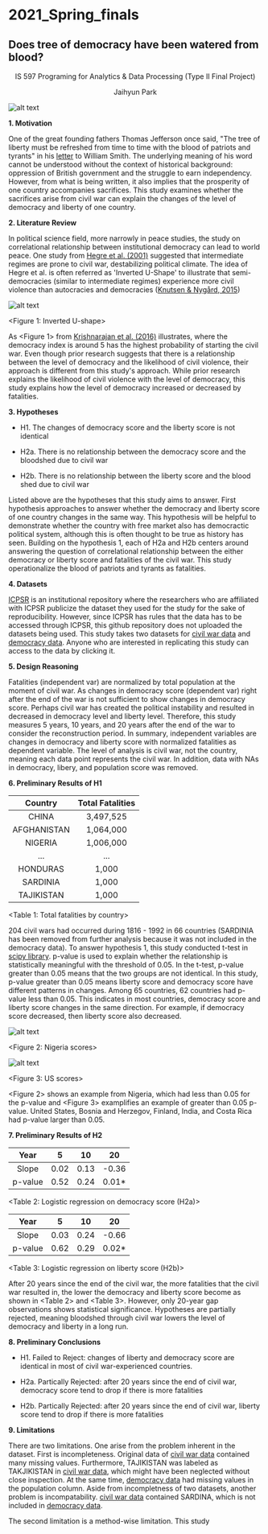 # 2021_Spring_finals

## Does tree of democracy have been watered from blood? 

<p align="center">
    IS 597 Programing for Analytics & Data Processing (Type II Final Project)
</p>
 <p align="center">
  Jaihyun Park
</p>

![alt text](https://cdn.shopify.com/s/files/1/1877/6123/products/treeoflibertytee_1024x.jpg?v=1569159256)

**1. Motivation**

One of the great founding fathers Thomas Jefferson once said, "The tree of liberty must be refreshed from time to time with the blood of patriots and tyrants" in his [letter](//www.loc.gov/exhibits/jefferson/jefffed.html#105) to William Smith. The underlying meaning of his word cannot be understood without the context of historical background: oppression of British government and the struggle to earn independency. However, from what is being written, it also implies that the prosperity of one country accompanies sacrifices. This study examines whether the sacrifices arise from civil war can explain the changes of the level of democracy and liberty of one country.

**2. Literature Review**

In political science field, more narrowly in peace studies, the study on correlational relationship between institutional democracy can lead to world peace. One study from [Hegre et al. (2001)](https://www.jstor.org/stable/3117627?seq=1#metadata_info_tab_contents) suggested that intermediate regimes are prone to civil war, destabilizing political climate. The idea of Hegre et al. is often referred as 'Inverted U-Shape' to illustrate that semi-democracies (similar to intermediate regimes) experience more civil violence than autocracies and democracies ([Knutsen & Nygård, 2015](https://onlinelibrary.wiley.com/doi/full/10.1111/ajps.12168))

![alt text](https://github.com/91jpark19/2021_Spring_finals/blob/main/Images/inverted%20u-shape.JPG)

\<Figure 1: Inverted U-shape>

As \<Figure 1> from [Krishnarajan et al. (2016)](https://papers.ssrn.com/sol3/papers.cfm?abstract_id=2822231) illustrates, where the democracy index is around 5 has the highest probability of starting the civil war. Even though prior research suggests that there is a relationship between the level of democracy and the likelihood of civil violence, their approach is different from this study's approach. While prior research explains the likelihood of civil violence with the level of democracy, this study explains how the level of democracy increased or decreased by fatalities.

**3. Hypotheses**

* H1. The changes of democracy score and the liberty score is not identical

* H2a. There is no relationship between the democracy score and the bloodshed due to civil war

* H2b. There is no relationship between the liberty score and the blood shed due to civil war

Listed above are the hypotheses that this study aims to answer. First hypothesis approaches to answer whether the democracy and liberty score of one country changes in the same way. This hypothesis will be helpful to demonstrate whether the country with free market also has democractic political system, although this is often thought to be true as history has seen. Building on the hypothesis 1, each of H2a and H2b centers around answering the question of correlational relationship between the either democracy or liberty score and fatalities of the civil war. This study operationalize the blood of patriots and tyrants as fatalities.

**4. Datasets**

[ICPSR](https://www.icpsr.umich.edu/web/pages/) is an institutional repository where the researchers who are affiliated with ICPSR publicize the dataset they used for the study for the sake of reproducibility. However, since ICPSR has rules that the data has to be accessed through ICPSR, this github repository does not uploaded the datasets being used. This study takes two datasets for [civil war data](https://doi.org/10.3886/ICPSR09905.v1) and [democracy data](https://doi.org/10.3886/ICPSR20440.v1). Anyone who are interested in replicating this study can access to the data by clicking it.

**5. Design Reasoning**

Fatalities (independent var) are normalized by total population at the moment of civil war. As changes in democracy score (dependent var) right after the end of the war is not sufficient to show changes in democracy score. Perhaps civil war has created the political instability and resulted in decreased in democracy level and liberty level. Therefore, this study measures 5 years, 10 years, and 20 years after the end of the war to consider the reconstruction period. In summary, independent variables are changes in democracy and liberty score with normalized fatalities as dependent variable. The level of analysis is civil war, not the country, meaning each data point represents the civil war. In addition, data with NAs in democracy, libery, and population score was removed.

**6. Preliminary Results of H1** 

|   Country   | Total Fatalities |
|:-----------:|:----------------:|
|    CHINA    |     3,497,525    |
| AFGHANISTAN |     1,064,000    |
|   NIGERIA   |     1,006,000    |
|     ...     |        ...       |
|   HONDURAS  |       1,000      |
|   SARDINIA  |       1,000      |
|  TAJIKISTAN |       1,000      |

\<Table 1: Total fatalities by country>

204 civil wars had occurred during 1816 - 1992 in 66 countries (SARDINIA has been removed from further analysis because it was not included in the democracy data). To answer hypothesis 1, this study conducted t-test in [scipy library](https://www.scipy.org/docs.html). p-value is used to explain whether the relationship is statistically meaningful with the threshold of 0.05. In the t-test, p-value greater than 0.05 means that the two groups are not identical. In this study, p-value greater than 0.05 means liberty score and democracy score have different patterns in changes. Among 65 countries, 62 countries had p-value less than 0.05. This indicates in most countries, democracy score and liberty score changes in the same direction. For example, if democracy score decreased, then liberty score also decreased. 

![alt text](https://github.com/91jpark19/2021_Spring_finals/blob/main/Images/NIGERIA.png)

\<Figure 2: Nigeria scores>

![alt text](https://github.com/91jpark19/2021_Spring_finals/blob/main/Images/UNITED%20STATES.png)

\<Figure 3: US scores>

\<Figure 2> shows an example from Nigeria, which had less than 0.05 for the p-value and <Figure 3> examplifies an example of greater than 0.05 p-value. United States, Bosnia and Herzegov, Finland, India, and Costa Rica had p-value larger than 0.05.

**7. Preliminary Results of H2**

|   Year  |   5  |  10  |   20  |
|:-------:|:----:|:----:|:-----:|
|  Slope  | 0.02 | 0.13 | -0.36 |
| p-value | 0.52 | 0.24 | 0.01* |

\<Table 2: Logistic regression on democracy score (H2a)>

|   Year  |   5  |  10  |   20  |
|:-------:|:----:|:----:|:-----:|
|  Slope  | 0.03 | 0.24 | -0.66 |
| p-value | 0.62 | 0.29 | 0.02* |

\<Table 3: Logistic regression on liberty score (H2b)>

After 20 years since the end of the civil war, the more fatalities that the civil war resulted in, the lower the democracy and liberty score become as shown in \<Table 2> and \<Table 3>. However, only 20-year gap observations shows statistical significance. Hypotheses are partially rejected, meaning bloodshed through civil war lowers the level of democracy and liberty in a long run. 

**8. Preliminary Conclusions**

* H1. Failed to Reject: changes of liberty and democracy score are identical in most of civil war-experienced countries.

* H2a. Partically Rejected: after 20 years since the end of civil war, democracy score tend to drop if there is more fatalities

* H2b. Partically Rejected: after 20 years since the end of civil war, liberty score tend to drop if there is more fatalities

**9. Limitations**
 
There are two limitations. One arise from the problem inherent in the dataset. First is incompleteness. Original data of [civil war data](https://doi.org/10.3886/ICPSR09905.v1) contained many missing values. Furthermore, TAJIKISTAN was labeled as TAKJIKISTAN in [civil war data](https://doi.org/10.3886/ICPSR09905.v1), which might have been neglected without close inspection. At the same time, [democracy data](https://doi.org/10.3886/ICPSR20440.v1) had missing values in the population column. Aside from incompletness of two datasets, another problem is incompatability. [civil war data](https://doi.org/10.3886/ICPSR09905.v1) contained SARDINA, which is not included in [democracy data](https://doi.org/10.3886/ICPSR20440.v1).

The second limitation is a method-wise limitation. This study 
